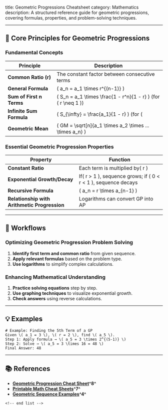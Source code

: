 title: Geometric Progressions Cheatsheet
category: Mathematics
description: A structured reference guide for geometric progressions, covering formulas, properties, and problem-solving techniques.

---

## 🔢 **Core Principles for Geometric Progressions**

### **Fundamental Concepts**

| Principle                      | Description                                                       |
| ------------------------------ | ----------------------------------------------------------------- |
| **Common Ratio (r)**     | The constant factor between consecutive terms                     |
| **General Formula**      | \( a_n = a_1 \times r^{(n-1)} \)                                  |
| **Sum of First n Terms** | \( S_n = a_1 \times \frac{1 - r^n}{1 - r} \) (for \( r \neq 1 \)) |
| **Infinite Sum Formula** | \( S_{\infty} = \frac{a_1}{1 - r} \) (for \(                      |
| **Geometric Mean**       | \( GM = \sqrt[n]{a_1 \times a_2 \times ... \times a_n} \)         |

### **Essential Geometric Progression Properties**

| Property                                           | Function                                                           |
| -------------------------------------------------- | ------------------------------------------------------------------ |
| **Constant Ratio**                           | Each term is multiplied by\( r \)                                  |
| **Exponential Growth/Decay**                 | If\( r > 1 \), sequence grows; if \( 0 < r < 1 \), sequence decays |
| **Recursive Formula**                        | \( a_n = r \times a_{n-1} \)                                       |
| **Relationship with Arithmetic Progression** | Logarithms can convert GP into AP                                  |

---

## 🔄 **Workflows**

### **Optimizing Geometric Progression Problem Solving**

1. **Identify first term and common ratio** from given sequence.
2. **Apply relevant formulas** based on the problem type.
3. **Use logarithms** to simplify complex calculations.

### **Enhancing Mathematical Understanding**

1. **Practice solving equations** step by step.
2. **Use graphing techniques** to visualize exponential growth.
3. **Check answers** using reverse calculations.

---

## 💡 **Examples**

```plaintext
# Example: Finding the 5th Term of a GP
Given \( a_1 = 3 \), \( r = 2 \), find \( a_5 \).  
Step 1: Apply formula → \( a_5 = 3 \times 2^{(5-1)} \)  
Step 2: Solve → \( a_5 = 3 \times 16 = 48 \)  
Final Answer: 48  
```

---

## 📚 **References**

- **[Geometric Progression Cheat Sheet](https://cracku.in/ssc-cgl-progressions-practice-questions/cheatsheet)^8^**
- **[Printable Math Cheat Sheets](https://www.templateroller.com/tags/86047-math-cheat-sheets/)^7^**
- **[Geometric Sequence Examples](https://www.sampletemplates.com/business-templates/geometric-sequence-example.html)^4^**

```
<!-- end list -->
```
